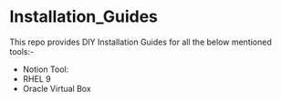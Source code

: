 # Installation_Guides
This repo provides DIY Installation Guides for all the below mentioned tools:-
- Notion Tool:
- RHEL 9
- Oracle Virtual Box 